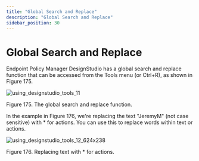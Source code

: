 ```yaml
---
title: "Global Search and Replace"
description: "Global Search and Replace"
sidebar_position: 30
---
```


# Global Search and Replace

Endpoint Policy Manager DesignStudio has a global search and replace function that can be accessed
from the Tools menu (or Ctrl+R), as shown in Figure 175.

![using_designstudio_tools_11](/images/endpointpolicymanager/applicationsettings/designstudio/tools/using_designstudio_tools_11.webp)

Figure 175. The global search and replace function.

In the example in Figure 176, we're replacing the text "JeremyM" (not case sensitive) with \* for
actions. You can use this to replace words within text or actions.

![using_designstudio_tools_12_624x238](/images/endpointpolicymanager/applicationsettings/designstudio/tools/using_designstudio_tools_12_624x238.webp)

Figure 176. Replacing text with \* for actions.
